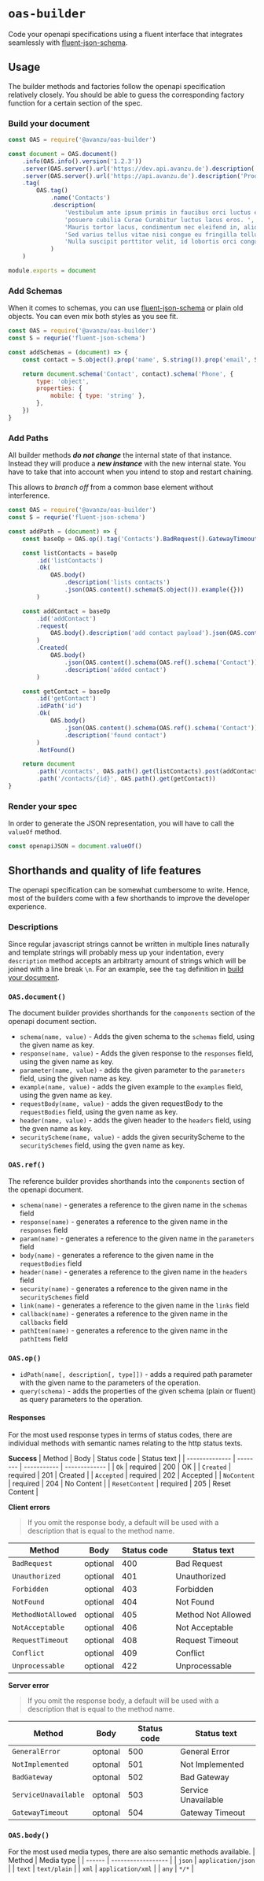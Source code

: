 # `oas-builder`

Code your openapi specifications using a fluent interface that integrates seamlessly with [fluent-json-schema](https://www.npmjs.com/package/fluent-json-schema).

## Usage

The builder methods and factories follow the openapi specification relatively closely. You should be able to guess the corresponding factory function for a certain section of the spec.

### Build your document

```js
const OAS = require('@avanzu/oas-builder')

const document = OAS.document()
    .info(OAS.info().version('1.2.3'))
    .server(OAS.server().url('https://dev.api.avanzu.de').description('Development server'))
    .server(OAS.server().url('https://api.avanzu.de').description('Production Server'))
    .tag(
        OAS.tag()
            .name('Contacts')
            .description(
                'Vestibulum ante ipsum primis in faucibus orci luctus et ultrices',
                'posuere cubilia Curae Curabitur luctus lacus eros. ',
                'Mauris tortor lacus, condimentum nec eleifend in, aliquet ut metus.',
                'Sed varius tellus vitae nisi congue eu fringilla tellus aliquet.',
                'Nulla suscipit porttitor velit, id lobortis orci congue at.'
            )
    )

module.exports = document
```

### Add Schemas

When it comes to schemas, you can use [fluent-json-schema](https://www.npmjs.com/package/fluent-json-schema) or plain old objects. You can even mix both styles as you see fit.

```js
const OAS = require('@avanzu/oas-builder')
const S = requrie('fluent-json-schema')

const addSchemas = (document) => {
    const contact = S.object().prop('name', S.string()).prop('email', S.string().format('email'))

    return document.schema('Contact', contact).schema('Phone', {
        type: 'object',
        properties: {
            mobile: { type: 'string' },
        },
    })
}
```

### Add Paths

All builder methods **_do not change_** the internal state of that instance. Instead they will produce a **_new instance_** with the new internal state.
You have to take that into account when you intend to stop and restart chaining.

This allows to _branch off_ from a common base element without interference.

```js
const OAS = require('@avanzu/oas-builder')
const S = requrie('fluent-json-schema')

const addPath = (document) => {
    const baseOp = OAS.op().tag('Contacts').BadRequest().GatewayTimeout()

    const listContacts = baseOp
        .id('listContacts')
        .Ok(
            OAS.body()
                .description('lists contacts')
                .json(OAS.content().schema(S.object()).example({}))
        )

    const addContact = baseOp
        .id('addContact')
        .request(
            OAS.body().description('add contact payload').json(OAS.content().schema(contactSchema))
        )
        .Created(
            OAS.body()
                .json(OAS.content().schema(OAS.ref().schema('Contact')))
                .description('added contact')
        )

    const getContact = baseOp
        .id('getContact')
        .idPath('id')
        .Ok(
            OAS.body()
                .json(OAS.content().schema(OAS.ref().schema('Contact')))
                .description('found contact')
        )
        .NotFound()

    return document
        .path('/contacts', OAS.path().get(listContacts).post(addContact))
        .path('/contacts/{id}', OAS.path().get(getContact))
}
```

### Render your spec

In order to generate the JSON representation, you will have to call the `valueOf` method.

```js
const openapiJSON = document.valueOf()
```

## Shorthands and quality of life features

The openapi specification can be somewhat cumbersome to write. Hence, most of the builders come with a few shorthands to improve the developer experience.

### Descriptions

Since regular javascript strings cannot be written in multiple lines naturally and template strings will probably mess up your indentation, every `description` method accepts an arbitrarty amount of strings which will be joined with a line break `\n`. For an example, see the `tag` definition in [build your document](#build-your-document).

### `OAS.document()`

The document builder provides shorthands for the `components` section of the openapi document section.

-   `schema(name, value)` - Adds the given schema to the `schemas` field, using the given name as key.
-   `response(name, value)` - Adds the given response to the `responses` field, using the given name as key.
-   `parameter(name, value)` - adds the given parameter to the `parameters` field, using the given name as key.
-   `example(name, value)` - adds the given example to the `examples` field, using the gven name as key.
-   `requestBody(name, value)` - adds the given requestBody to the `requestBodies` field, using the gven name as key.
-   `header(name, value)` - adds the given header to the `headers` field, using the gven name as key.
-   `securityScheme(name, value)` - adds the given securityScheme to the `securitySchemes` field, using the gven name as key.

### `OAS.ref()`

The reference builder provides shorthands into the `components` section of the openapi document.

-   `schema(name)` - generates a reference to the given name in the `schemas` field
-   `response(name)` - generates a reference to the given name in the `responses` field
-   `param(name)` - generates a reference to the given name in the `parameters` field
-   `body(name)` - generates a reference to the given name in the `requestBodies` field
-   `header(name)` - generates a reference to the given name in the `headers` field
-   `security(name)` - generates a reference to the given name in the `securitySchemes` field
-   `link(name)` - generates a reference to the given name in the `links` field
-   `callback(name)` - generates a reference to the given name in the `callbacks` field
-   `pathItem(name)` - generates a reference to the given name in the `pathItems` field

### `OAS.op()`

-   `idPath(name[, description[, type]])` - adds a required path parameter with the given name to the parameters of the operation.
-   `query(schema)` - adds the properties of the given schema (plain or fluent) as query parameters to the operation.

#### Responses

For the most used response types in terms of status codes, there are individual methods with semantic names relating to the http status texts.

**Success**
| Method | Body | Status code | Status text |
| -------------- | -------- | ----------- | ------------- |
| `Ok` | required | 200 | OK |
| `Created` | required | 201 | Created |
| `Accepted` | required | 202 | Accepted |
| `NoContent` | required | 204 | No Content |
| `ResetContent` | required | 205 | Reset Content |

**Client errors**

> If you omit the response body, a default will be used with a description that is equal to the method name.

| Method             | Body     | Status code | Status text        |
| ------------------ | -------- | ----------- | ------------------ |
| `BadRequest`       | optional | 400         | Bad Request        |
| `Unauthorized`     | optional | 401         | Unauthorized       |
| `Forbidden`        | optional | 403         | Forbidden          |
| `NotFound`         | optional | 404         | Not Found          |
| `MethodNotAllowed` | optional | 405         | Method Not Allowed |
| `NotAcceptable`    | optional | 406         | Not Acceptable     |
| `RequestTimeout`   | optional | 408         | Request Timeout    |
| `Conflict`         | optional | 409         | Conflict           |
| `Unprocessable`    | optional | 422         | Unprocessable      |

**Server error**

> If you omit the response body, a default will be used with a description that is equal to the method name.

| Method               | Body    | Status code | Status text         |
| -------------------- | ------- | ----------- | ------------------- |
| `GeneralError`       | optonal | 500         | General Error       |
| `NotImplemented`     | optonal | 501         | Not Implemented     |
| `BadGateway`         | optonal | 502         | Bad Gateway         |
| `ServiceUnavailable` | optonal | 503         | Service Unavailable |
| `GatewayTimeout`     | optonal | 504         | Gateway Timeout     |

### `OAS.body()`

For the most used media types, there are also semantic methods available.
| Method | Media type |
| ------ | ------------------ |
| `json` | `application/json` |
| `text` | `text/plain` |
| `xml` | `application/xml` |
| `any` | `*/*` |
